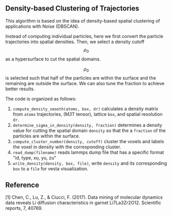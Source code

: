 ## Density-based Clustering of Trajectories

This algorithm is based on the idea of density-based spatial clustering of applications with Noise (DBSCAN).

Instead of computing individual particles, here we first convert the particle trajectories into spatial densities. Then, we select a density cutoff $$\rho_0$$ as a hypersurface to cut the spatial domains. 

$$\rho_0$$ is selected such that half of the particles are within the surface and the remaining are outside the surface. We can also tune the fraction to achieve better results.

The code is organized as follows:

1. `compute_density_smooth(atoms, box, dr)` calculates a density matrix from `atoms` trajectories, (M*3*T tensor), lattice `box`, and spatial resolution `dr`.
2. `determine_sigma_in_density(density, fraction)`  determines a density value for cutting the spatial domain `density` so that the a `fraction` of the particles are within the surface. 
3. `compute_cluster_number(density, cutoff)` cluster the voxels and labels the voxel in density with the corresponding cluster.
4. `read_dump(filename)` reads lammps dump file that has a specific format "id, type, xu, yu, zu"
5. `write_density(density, box, file)`, write `density` and its corresponding `box` to a `file` for vesta visualization. 
    
## Reference
[1] Chen, C., Lu, Z., & Ciucci, F. (2017). Data mining of molecular dynamics data reveals Li diffusion characteristics in garnet Li7La3Zr2O12. Scientific reports, 7, 40769.
